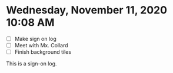 # Wednesday, November 11, 2020 10:08 AM
- [ ] Make sign on log
- [ ] Meet with Mx. Collard 
- [ ] Finish background tiles

This is a sign-on log.

